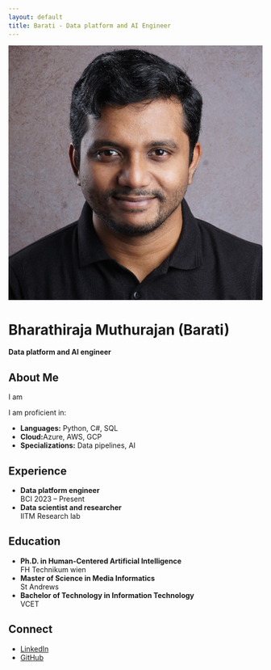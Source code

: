 ```yaml
---
layout: default
title: Barati - Data platform and AI Engineer
---
```

 
<div class="intro-header">
  <img src="/assets/img/Bharathi.png" alt="Barati" class="profile-pic">
  <div class="intro-text">
    <h1>Bharathiraja Muthurajan (Barati)</h1>
    <p><strong>Data platform and AI engineer</strong></p>
  </div>
</div>

<h2 id="about">About Me</h2>
<p>I am </p>
<p>I am proficient in:</p>
<ul class="no-bullet">
    <li><strong>Languages:</strong> Python, C#, SQL</li>
    <li><strong>Cloud:</strong>Azure, AWS, GCP</li>
    <li><strong>Specializations:</strong> Data pipelines, AI</li>
</ul>

<h2 id="experience">Experience</h2>
<ul class="no-bullet">
    <li><strong>Data platform engineer</strong><br>BCI 2023 – Present</li>
    <li><strong>Data scientist and researcher</strong><br>IITM Research lab</li>
</ul>

<h2 id="education">Education</h2>
<ul class="no-bullet">
    <li><strong>Ph.D. in Human-Centered Artificial Intelligence</strong><br>FH Technikum wien</li>
    <li><strong>Master of Science in Media Informatics</strong><br>St Andrews</li>
    <li><strong>Bachelor of Technology in Information Technology</strong><br>VCET</li>
</ul>

<h2 id="connect">Connect</h2>
<ul class="no-bullet">
    <li><a href="https://www.linkedin.com/in/bharathirajam" target="_blank">LinkedIn</a></li>
    <li><a href="https://github.com/brt-rj" target="_blank">GitHub</a></li>
</ul>
